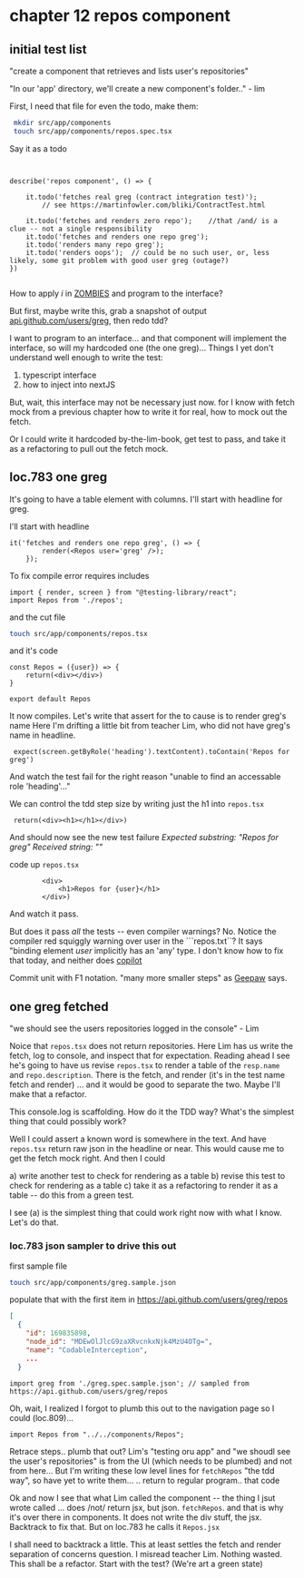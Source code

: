 # chapter 12 repos component

## initial test list

"create a component that retrieves and lists user's repositories"

"In our 'app' directory, we'll create a new component's folder.." - lim






First, I need that file for even the todo, make them:
```bash
 mkdir src/app/components
 touch src/app/components/repos.spec.tsx
```


Say it as a todo


```tsx


describe('repos component', () => {

    it.todo('fetches real greg (contract integration test)');
        // see https://martinfowler.com/bliki/ContractTest.html
    
    it.todo('fetches and renders zero repo');    //that /and/ is a clue -- not a single responsibility
    it.todo('fetches and renders one repo greg');
    it.todo('renders many repo greg');  
    it.todo('renders oops');  // could be no such user, or, less likely, some git problem with good user greg (outage?)
})
    
```

How to apply *i* in [ZOMBIES](https://blog.wingman-sw.com/tdd-guided-by-zombies) and program to the interface?

But first, maybe write this, grab a snapshot of output [api.github.com/users/greg](https://api.github.com/users/greg/repos), then redo tdd?

I want to program to an interface... and that component will implement the interface, so will my hardcoded one (the one greg)... Things I yet don't understand well enough to write the test:
1. typescript interface
2. how to inject into nextJS

But, wait, this interface may not be necessary just now. for I know with fetch mock from a previous chapter how to write it for real, how to mock out the fetch.



Or I could write it hardcoded by-the-lim-book, get test to pass, and take it as a refactoring to pull out the fetch mock.

## loc.783 one greg

It's going to have a table element with columns. 
I'll start with headline for greg. 

I'll start with headline
```tsx
it('fetches and renders one repo greg', () => {
        render(<Repos user='greg' />);     
    });
```

To fix compile error requires includes
```tsx
import { render, screen } from "@testing-library/react";
import Repos from './repos';
```

and the cut file
```bash 
touch src/app/components/repos.tsx   
```

and it's code
```tsx
const Repos = ({user}) => {
    return(<div></div>)
}

export default Repos
```

It now compiles. Let's write that assert for the  to cause is to render greg's name
Here I'm drifting a little bit from teacher Lim, who did not have greg's name in headline. 

```tsx
 expect(screen.getByRole('heading').textContent).toContain('Repos for greg')
```

And watch the test fail for the right reason "unable to find an accessable role 'heading'..."

We can control the tdd step size by writing just the h1 into ```repos.tsx```

```tsx
 return(<div><h1></h1></div>)
```

And should now see the new test failure *Expected substring: "Repos for greg" Received string:    ""*

code up ```repos.tsx```
```tsx
        <div>
            <h1>Repos for {user}</h1>
        </div>)
```

And watch it pass. 

But does it pass *all* the tests -- even compiler warnings? No. Notice the compiler red squiggly warning over user in the ```repos.txt``? It says "binding element _user_ implicitly has an 'any' type. I don't know how to fix that today, and neither does [copilot](https://www.perplexity.ai/search/in-typescript-destructuring-B9g01i56SIGm4gwsu2.dEg)

Commit unit with F1 notation. "many more smaller steps" as [Geepaw](https://www.geepawhill.org/series/many-more-much-smaller-steps/) says.

## one greg fetched

"we should see the users repositories logged in the console" - Lim

Noice that ```repos.tsx``` does not return repositories. Here Lim has us write the fetch, log to console, and inspect that for expectation.   Reading ahead I see he's going to have us revise ```repos.tsx``` to render a table of the ```resp.name``` and ```repo.description```. There is the fetch, and render (it's in the test name fetch and render) ... and it would be good to separate the two. Maybe I'll make that a refactor.


This console.log is scaffolding. How do it the TDD way? What's the simplest thing that could possibly work?





Well I could assert a known word is somewhere in the text. And have ```repos.tsx``` return raw json in the headline or near. This would cause me to get the fetch mock right. And then I could 

a) write another test to check for rendering as a table 
b) revise this test to check for rendering as a table
c) take it as a refactoring to render it as a table -- do this from a green test.

I see (a) is the simplest thing that could work right now with what I know. Let's do that.

### loc.783 json sampler to drive this out
first sample file
```bash
touch src/app/components/greg.sample.json 
```

populate that with the first item in https://api.github.com/users/greg/repos
```json
[
  {
    "id": 169835898,
    "node_id": "MDEwOlJlcG9zaXRvcnkxNjk4MzU4OTg=",
    "name": "CodableInterception",
    ...
  }
```


```tsx
import greg from './greg.spec.sample.json'; // sampled from https://api.github.com/users/greg/repos
```


Oh, wait, I realized I forgot to plumb this out to the navigation page so I could (loc.809)...
```tsx
import Repos from "../../components/Repos";

```

Retrace steps.. plumb that out? Lim's "testing oru app" and "we shoudl see the user's repositories" is from the UI (which needs to be plumbed) and not from here... But I'm writing these low level lines for ```fetchRepos``` "the tdd way", so have yet to write them... .. return to regular program.. that code 


Ok and now I see that what Lim called the component -- the thing I jsut wrote called ... does /not/ return jsx, but json. ```fetchRepos```. and that is why it's over there in components. It does not write the div stuff, the jsx. Backtrack to fix that.  But on loc.783 he calls it ```Repos.jsx``` 

I shall need to backtrack a little.  This at least settles the fetch and render separation of concerns question. I misread teacher Lim. Nothing wasted. This shall be a refactor.  Start with the test? (We're art a green state)